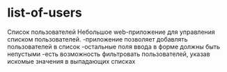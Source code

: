 # list-of-users
Список пользователей 
Небольшое web-приложениe для управления списком пользователей. 
-приложение позволяет добавлять пользователей в список 
-остальные поля ввода в форме должны быть непустыми 
-есть возможность фильтровать пользователей, указав искомые значения в выпадающих списках
